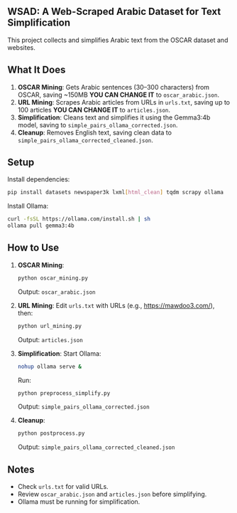 
## WSAD: A Web-Scraped Arabic Dataset for Text Simplification

This project collects and simplifies Arabic text from the OSCAR dataset and websites.

## What It Does
1. **OSCAR Mining**: Gets Arabic sentences (30–300 characters) from OSCAR, saving ~150MB __YOU CAN CHANGE IT__  to `oscar_arabic.json`.
2. **URL Mining**: Scrapes Arabic articles from URLs in `urls.txt`, saving up to 100 articles  __YOU CAN CHANGE IT__  to `articles.json`.
3. **Simplification**: Cleans text and simplifies it using the Gemma3:4b model, saving to `simple_pairs_ollama_corrected.json`.
4. **Cleanup**: Removes English text, saving clean data to `simple_pairs_ollama_corrected_cleaned.json`.

## Setup
Install dependencies:
```bash
pip install datasets newspaper3k lxml[html_clean] tqdm scrapy ollama
```

Install Ollama:
```bash
curl -fsSL https://ollama.com/install.sh | sh
ollama pull gemma3:4b
```

## How to Use
1. **OSCAR Mining**:
   ```bash
   python oscar_mining.py
   ```
   Output: `oscar_arabic.json`

2. **URL Mining**:
   Edit `urls.txt` with URLs (e.g., https://mawdoo3.com/), then:
   ```bash
   python url_mining.py
   ```
   Output: `articles.json`

3. **Simplification**:
   Start Ollama:
   ```bash
   nohup ollama serve &
   ```
   Run:
   ```bash
   python preprocess_simplify.py
   ```
   Output: `simple_pairs_ollama_corrected.json`

4. **Cleanup**:
   ```bash
   python postprocess.py
   ```
   Output: `simple_pairs_ollama_corrected_cleaned.json`

## Notes
- Check `urls.txt` for valid URLs.
- Review `oscar_arabic.json` and `articles.json` before simplifying.
- Ollama must be running for simplification.

